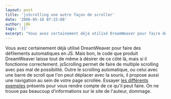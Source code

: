 ```yaml
---
layout: post
title: 'jsScrolling une autre façon de scroller'
date: '2006-05-18 07:15:08'
author: j0k
tags: '[]'
excerpt: "Vous avez certainement déjà utilisé DreamWeaver pour faire des défilements automatiques en JS. Mais bon, le code que produit DreamWeaver laisse tout de même à désirer de ce côté là, mais si il fonctionne correctement.     \njsScrolling permet de faire de multiple scrolling avec pas mal de possibilité. Outre le scrolling automatique, ou celui avec une barre de      …"
---
```


Vous avez certainement déjà utilisé DreamWeaver pour faire des défilements automatiques en JS. Mais bon, le code que produit DreamWeaver laisse tout de même à désirer de ce côté là, mais si il fonctionne correctement.
jsScrolling permet de faire de multiple scrolling avec pas mal de possibilité. Outre le scrolling automatique, ou celui avec une barre de scroll que l'on peut déplacer avec la souris, il propose aussi une navigation au sein de votre page scrollée.   Essayer [les différents exemples](http://www.n-son.com/scripts/jsScrolling/index.html) présents pour vous rendre compte de ce qu'il peut faire. On ne trouve pas beaucoup d'informations sur le site de l'auteur, dommage.
